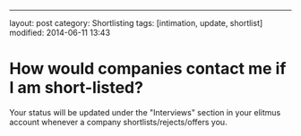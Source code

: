 ---
layout: post
category: Shortlisting
tags: [intimation, update, shortlist]
modified: 2014-06-11 13:43


# How would companies contact me if I am short-listed?

Your status will be updated under the "Interviews" section in your elitmus account whenever a company shortlists/rejects/offers you.

